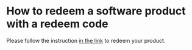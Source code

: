 # How to redeem a software product with a redeem code

Please follow the instruction [in the link](https://help.positivegrid.com/hc/en-us/articles/115005635746-How-to-Redeem-a-Code-for-the-Software-License-) to redeem your product.